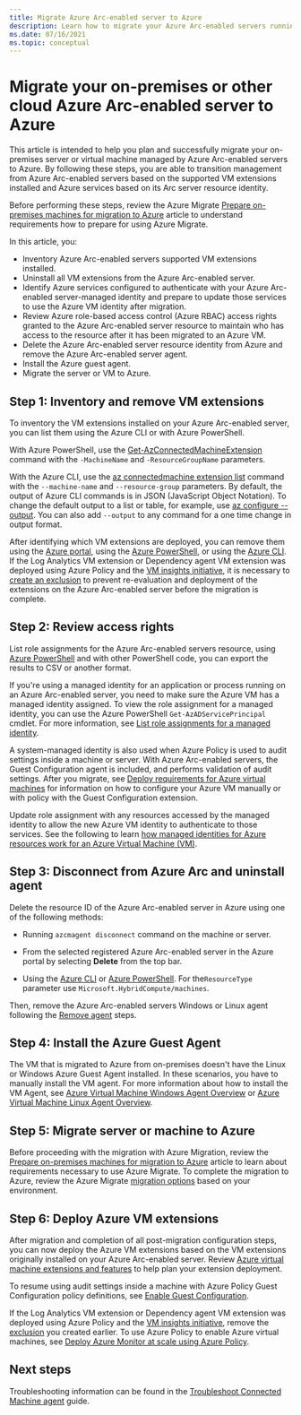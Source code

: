 ```yaml
---
title: Migrate Azure Arc-enabled server to Azure
description: Learn how to migrate your Azure Arc-enabled servers running on-premises or other cloud environment to Azure.
ms.date: 07/16/2021
ms.topic: conceptual
---
```


# Migrate your on-premises or other cloud Azure Arc-enabled server to Azure

This article is intended to help you plan and successfully migrate your on-premises server or virtual machine managed by Azure Arc-enabled servers to Azure. By following these steps, you are able to transition management from Azure Arc-enabled servers based on the supported VM extensions installed and Azure services based on its Arc server resource identity.

Before performing these steps, review the Azure Migrate [Prepare on-premises machines for migration to Azure](../../migrate/prepare-for-migration.md) article to understand requirements how to prepare for using Azure Migrate.

In this article, you:

* Inventory Azure Arc-enabled servers supported VM extensions installed.
* Uninstall all VM extensions from the Azure Arc-enabled server.
* Identify Azure services configured to authenticate with your Azure Arc-enabled server-managed identity and prepare to update those services to use the Azure VM identity after migration.
* Review Azure role-based access control (Azure RBAC) access rights granted to the Azure Arc-enabled server resource to maintain who has access to the resource after it has been migrated to an Azure VM. 
* Delete the Azure Arc-enabled server resource identity from Azure and remove the Azure Arc-enabled server agent.
* Install the Azure guest agent.
* Migrate the server or VM to Azure.

## Step 1: Inventory and remove VM extensions

To inventory the VM extensions installed on your Azure Arc-enabled server, you can list them using the Azure CLI or with Azure PowerShell.

With Azure PowerShell, use the [Get-AzConnectedMachineExtension](/powershell/module/az.connectedmachine/get-azconnectedmachineextension) command with the `-MachineName` and `-ResourceGroupName` parameters.

With the Azure CLI, use the [az connectedmachine extension list](/cli/azure/ext/connectedmachine/connectedmachine/extension#ext_connectedmachine_az_connectedmachine_extension_list) command with the `--machine-name` and `--resource-group` parameters. By default, the output of Azure CLI commands is in JSON (JavaScript Object Notation). To change the default output to a list or table, for example, use [az configure --output](/cli/azure/reference-index). You can also add `--output` to any command for a one time change in output format.

After identifying which VM extensions are deployed, you can remove them using the [Azure portal](manage-vm-extensions-portal.md), using the [Azure PowerShell](manage-vm-extensions-powershell.md), or using the [Azure CLI](manage-vm-extensions-cli.md). If the Log Analytics VM extension or Dependency agent VM extension was deployed using Azure Policy and the [VM insights initiative](../../azure-monitor/vm/vminsights-enable-policy.md), it is necessary to [create an exclusion](../../governance/policy/tutorials/create-and-manage.md#remove-a-non-compliant-or-denied-resource-from-the-scope-with-an-exclusion) to prevent re-evaluation and deployment of the extensions on the Azure Arc-enabled server before the migration is complete.

## Step 2: Review access rights 

List role assignments for the Azure Arc-enabled servers resource, using [Azure PowerShell](../../role-based-access-control/role-assignments-list-powershell.md#list-role-assignments-for-a-resource) and with other PowerShell code, you can export the results to CSV or another format. 

If you're using a managed identity for an application or process running on an Azure Arc-enabled server, you need to make sure the Azure VM has a managed identity assigned. To view the role assignment for a managed identity, you can use the Azure PowerShell `Get-AzADServicePrincipal` cmdlet. For more information, see [List role assignments for a managed identity](../../role-based-access-control/role-assignments-list-powershell.md#list-role-assignments-for-a-managed-identity). 

A system-managed identity is also used when Azure Policy is used to audit settings inside a machine or server. With Azure Arc-enabled servers, the Guest Configuration agent is included, and performs validation of audit settings. After you migrate, see [Deploy requirements for Azure virtual machines](../../governance/policy/concepts/guest-configuration.md#deploy-requirements-for-azure-virtual-machines) for information on how to configure your Azure VM manually or with policy with the Guest Configuration extension.

Update role assignment with any resources accessed by the managed identity to allow the new Azure VM identity to authenticate to those services. See the following to learn [how managed identities for Azure resources work for an Azure Virtual Machine (VM)](../../active-directory/managed-identities-azure-resources/how-managed-identities-work-vm.md).

## Step 3: Disconnect from Azure Arc and uninstall agent

Delete the resource ID of the Azure Arc-enabled server in Azure using one of the following methods:

   * Running `azcmagent disconnect` command on the machine or server.

   * From the selected registered Azure Arc-enabled server in the Azure portal by selecting **Delete** from the top bar.

   * Using the [Azure CLI](../../azure-resource-manager/management/delete-resource-group.md?tabs=azure-cli#delete-resource) or [Azure PowerShell](../../azure-resource-manager/management/delete-resource-group.md?tabs=azure-powershell#delete-resource). For the`ResourceType` parameter use `Microsoft.HybridCompute/machines`.

Then, remove the Azure Arc-enabled servers Windows or Linux agent following the [Remove agent](manage-agent.md#remove-the-agent) steps.

## Step 4: Install the Azure Guest Agent

The VM that is migrated to Azure from on-premises doesn't have the Linux or Windows Azure Guest Agent installed. In these scenarios, you have to manually install the VM agent. For more information about how to install the VM Agent, see [Azure Virtual Machine Windows Agent Overview](../../virtual-machines/extensions/agent-windows.md) or [Azure Virtual Machine Linux Agent Overview](../../virtual-machines/extensions/agent-linux.md).

## Step 5: Migrate server or machine to Azure

Before proceeding with the migration with Azure Migration, review the [Prepare on-premises machines for migration to Azure](../../migrate/prepare-for-migration.md) article to learn about requirements necessary to use Azure Migrate. To complete the migration to Azure, review the Azure Migrate [migration options](../../migrate/prepare-for-migration.md#next-steps) based on your environment.

## Step 6: Deploy Azure VM extensions

After migration and completion of all post-migration configuration steps, you can now deploy the Azure VM extensions based on the VM extensions originally installed on your Azure Arc-enabled server. Review [Azure virtual machine extensions and features](../../virtual-machines/extensions/overview.md) to help plan your extension deployment. 

To resume using audit settings inside a machine with Azure Policy Guest Configuration policy definitions, see [Enable Guest Configuration](../../governance/policy/concepts/guest-configuration.md#enable-guest-configuration).

If the Log Analytics VM extension or Dependency agent VM extension was deployed using Azure Policy and the [VM insights initiative](../../azure-monitor/vm/vminsights-enable-policy.md), remove the [exclusion](../../governance/policy/tutorials/create-and-manage.md#remove-a-non-compliant-or-denied-resource-from-the-scope-with-an-exclusion) you created earlier. To use Azure Policy to enable Azure virtual machines, see [Deploy Azure Monitor at scale using Azure Policy](../../azure-monitor/deploy-scale.md#vm-insights). 

## Next steps

Troubleshooting information can be found in the [Troubleshoot Connected Machine agent](troubleshoot-agent-onboard.md) guide.
